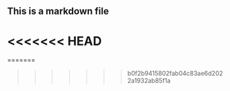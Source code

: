 ## This is a markdown file
<<<<<<< HEAD
==========================
=======
>>>>>>> b0f2b9415802fab04c83ae6d2022a1932ab85f1a
